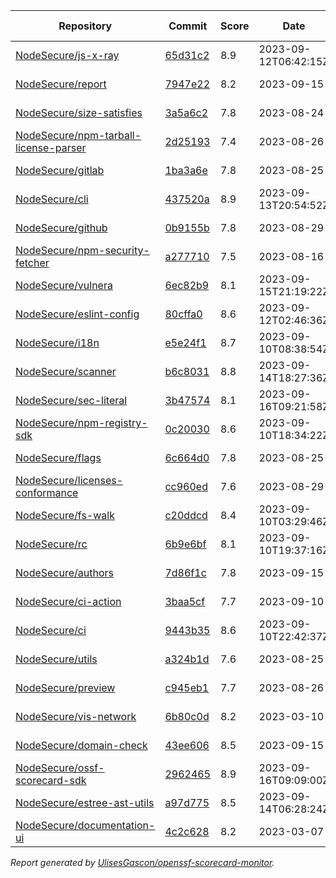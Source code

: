 <!-- OPENSSF-SCORECARD-MONITOR:START -->

| Repository | Commit | Score | Date | Difference | Report Link | StepSecurity Link |
| -- | -- | -- | -- | -- | -- | -- |
| [NodeSecure/js-x-ray](https://github.com/NodeSecure/js-x-ray) | [65d31c2](https://github.com/NodeSecure/js-x-ray/commit/65d31c267d5a1fd38eb065cb4a8f8c2d55c106c5) | 8.9 | 2023-09-12T06:42:15Z | 0 | [Full Report](https://deps.dev/project/github/nodesecure%2Fjs-x-ray) | [Fix it](http://app.stepsecurity.io/securerepo?repo=NodeSecure/js-x-ray) |
| [NodeSecure/report](https://github.com/NodeSecure/report) | [7947e22](https://github.com/NodeSecure/report/commit/7947e22ca83d13a63979c3a75e2649c97a827277) | 8.2 | 2023-09-15 | 0 | [Full Report](https://deps.dev/project/github/nodesecure%2Freport) | [Fix it](http://app.stepsecurity.io/securerepo?repo=NodeSecure/report) |
| [NodeSecure/size-satisfies](https://github.com/NodeSecure/size-satisfies) | [3a5a6c2](https://github.com/NodeSecure/size-satisfies/commit/3a5a6c22fc3e8f31756f6381d0cb0820819a4a39) | 7.8 | 2023-08-24 | 0 | [Full Report](https://deps.dev/project/github/nodesecure%2Fsize-satisfies) | [Fix it](http://app.stepsecurity.io/securerepo?repo=NodeSecure/size-satisfies) |
| [NodeSecure/npm-tarball-license-parser](https://github.com/NodeSecure/npm-tarball-license-parser) | [2d25193](https://github.com/NodeSecure/npm-tarball-license-parser/commit/2d2519365b4b7ff5412ad1af4620df7c72c48386) | 7.4 | 2023-08-26 | 0 | [Full Report](https://deps.dev/project/github/nodesecure%2Fnpm-tarball-license-parser) | [Fix it](http://app.stepsecurity.io/securerepo?repo=NodeSecure/npm-tarball-license-parser) |
| [NodeSecure/gitlab](https://github.com/NodeSecure/gitlab) | [1ba3a6e](https://github.com/NodeSecure/gitlab/commit/1ba3a6e762c2667ceb01a014b7980269ef18f8a1) | 7.8 | 2023-08-25 | 0 | [Full Report](https://deps.dev/project/github/nodesecure%2Fgitlab) | [Fix it](http://app.stepsecurity.io/securerepo?repo=NodeSecure/gitlab) |
| [NodeSecure/cli](https://github.com/NodeSecure/cli) | [437520a](https://github.com/NodeSecure/cli/commit/437520afdefd42ceb165a4babd8dc37db06f7c14) | 8.9 | 2023-09-13T20:54:52Z | 0.1 | [Full Report](https://deps.dev/project/github/nodesecure%2Fcli) | [Fix it](http://app.stepsecurity.io/securerepo?repo=NodeSecure/cli) |
| [NodeSecure/github](https://github.com/NodeSecure/github) | [0b9155b](https://github.com/NodeSecure/github/commit/0b9155ba2397e5fd9c2a76bba938f1a6492b6050) | 7.8 | 2023-08-29 | 0 | [Full Report](https://deps.dev/project/github/nodesecure%2Fgithub) | [Fix it](http://app.stepsecurity.io/securerepo?repo=NodeSecure/github) |
| [NodeSecure/npm-security-fetcher](https://github.com/NodeSecure/npm-security-fetcher) | [a277710](https://github.com/NodeSecure/npm-security-fetcher/commit/a277710ef0a4c43dcf41adf3b4aa90566280d32c) | 7.5 | 2023-08-16 | 0 | [Full Report](https://deps.dev/project/github/nodesecure%2Fnpm-security-fetcher) | [Fix it](http://app.stepsecurity.io/securerepo?repo=NodeSecure/npm-security-fetcher) |
| [NodeSecure/vulnera](https://github.com/NodeSecure/vulnera) | [6ec82b9](https://github.com/NodeSecure/vulnera/commit/6ec82b9093f9568f72975ac4a5473ea16a416e82) | 8.1 | 2023-09-15T21:19:22Z | 0 | [Full Report](https://deps.dev/project/github/nodesecure%2Fvulnera) | [Fix it](http://app.stepsecurity.io/securerepo?repo=NodeSecure/vulnera) |
| [NodeSecure/eslint-config](https://github.com/NodeSecure/eslint-config) | [80cffa0](https://github.com/NodeSecure/eslint-config/commit/80cffa016796c2e616c10a62a301cf7a296f4b96) | 8.6 | 2023-09-12T02:46:36Z | 0 | [Full Report](https://deps.dev/project/github/nodesecure%2Feslint-config) | [Fix it](http://app.stepsecurity.io/securerepo?repo=NodeSecure/eslint-config) |
| [NodeSecure/i18n](https://github.com/NodeSecure/i18n) | [e5e24f1](https://github.com/NodeSecure/i18n/commit/e5e24f1715f1d91f90d7ac272d4fc5f1d5fab856) | 8.7 | 2023-09-10T08:38:54Z | 0 | [Full Report](https://deps.dev/project/github/nodesecure%2Fi18n) | [Fix it](http://app.stepsecurity.io/securerepo?repo=NodeSecure/i18n) |
| [NodeSecure/scanner](https://github.com/NodeSecure/scanner) | [b6c8031](https://github.com/NodeSecure/scanner/commit/b6c80319ab6cf7fd60d7c25f1e8993208c71de97) | 8.8 | 2023-09-14T18:27:36Z | 0.2 | [Full Report](https://deps.dev/project/github/nodesecure%2Fscanner) | [Fix it](http://app.stepsecurity.io/securerepo?repo=NodeSecure/scanner) |
| [NodeSecure/sec-literal](https://github.com/NodeSecure/sec-literal) | [3b47574](https://github.com/NodeSecure/sec-literal/commit/3b475747f5c3891946c40d9ad4e8096500e1a206) | 8.1 | 2023-09-16T09:21:58Z | 0 | [Full Report](https://deps.dev/project/github/nodesecure%2Fsec-literal) | [Fix it](http://app.stepsecurity.io/securerepo?repo=NodeSecure/sec-literal) |
| [NodeSecure/npm-registry-sdk](https://github.com/NodeSecure/npm-registry-sdk) | [0c20030](https://github.com/NodeSecure/npm-registry-sdk/commit/0c20030d1d372618d1c8c3e884a3aa472bbe4d1f) | 8.6 | 2023-09-10T18:34:22Z | 0 | [Full Report](https://deps.dev/project/github/nodesecure%2Fnpm-registry-sdk) | [Fix it](http://app.stepsecurity.io/securerepo?repo=NodeSecure/npm-registry-sdk) |
| [NodeSecure/flags](https://github.com/NodeSecure/flags) | [6c664d0](https://github.com/NodeSecure/flags/commit/6c664d09d9e3a20b9631d00109e2ea903e1fe121) | 7.8 | 2023-08-25 | 0 | [Full Report](https://deps.dev/project/github/nodesecure%2Fflags) | [Fix it](http://app.stepsecurity.io/securerepo?repo=NodeSecure/flags) |
| [NodeSecure/licenses-conformance](https://github.com/NodeSecure/licenses-conformance) | [cc960ed](https://github.com/NodeSecure/licenses-conformance/commit/cc960ed69151b7009e74507682a005ff42b35111) | 7.6 | 2023-08-29 | 0 | [Full Report](https://deps.dev/project/github/nodesecure%2Flicenses-conformance) | [Fix it](http://app.stepsecurity.io/securerepo?repo=NodeSecure/licenses-conformance) |
| [NodeSecure/fs-walk](https://github.com/NodeSecure/fs-walk) | [c20ddcd](https://github.com/NodeSecure/fs-walk/commit/c20ddcd1a614a47b2b7b968aeb7668e2d80d8c44) | 8.4 | 2023-09-10T03:29:46Z | 0 | [Full Report](https://deps.dev/project/github/nodesecure%2Ffs-walk) | [Fix it](http://app.stepsecurity.io/securerepo?repo=NodeSecure/fs-walk) |
| [NodeSecure/rc](https://github.com/NodeSecure/rc) | [6b9e6bf](https://github.com/NodeSecure/rc/commit/6b9e6bfc57bfd29be18a63e64ce5e741151757c8) | 8.1 | 2023-09-10T19:37:16Z | 0 | [Full Report](https://deps.dev/project/github/nodesecure%2Frc) | [Fix it](http://app.stepsecurity.io/securerepo?repo=NodeSecure/rc) |
| [NodeSecure/authors](https://github.com/NodeSecure/authors) | [7d86f1c](https://github.com/NodeSecure/authors/commit/7d86f1c6ef1ca99abe7bf2f2996bd4c4deecdc14) | 7.8 | 2023-09-15 | 0 | [Full Report](https://deps.dev/project/github/nodesecure%2Fauthors) | [Fix it](http://app.stepsecurity.io/securerepo?repo=NodeSecure/authors) |
| [NodeSecure/ci-action](https://github.com/NodeSecure/ci-action) | [3baa5cf](https://github.com/NodeSecure/ci-action/commit/3baa5cf8c5fd092d480d3bf4a5da676125e42283) | 7.7 | 2023-09-10 | 0 | [Full Report](https://deps.dev/project/github/nodesecure%2Fci-action) | [Fix it](http://app.stepsecurity.io/securerepo?repo=NodeSecure/ci-action) |
| [NodeSecure/ci](https://github.com/NodeSecure/ci) | [9443b35](https://github.com/NodeSecure/ci/commit/9443b35f5ffb74219b71f132f6234459aaf35924) | 8.6 | 2023-09-10T22:42:37Z | -0.2 | [Full Report](https://deps.dev/project/github/nodesecure%2Fci) | [Fix it](http://app.stepsecurity.io/securerepo?repo=NodeSecure/ci) |
| [NodeSecure/utils](https://github.com/NodeSecure/utils) | [a324b1d](https://github.com/NodeSecure/utils/commit/a324b1d7ea5a188321c1b2dc5e765f1e5d69a8c8) | 7.6 | 2023-08-25 | 0 | [Full Report](https://deps.dev/project/github/nodesecure%2Futils) | [Fix it](http://app.stepsecurity.io/securerepo?repo=NodeSecure/utils) |
| [NodeSecure/preview](https://github.com/NodeSecure/preview) | [c945eb1](https://github.com/NodeSecure/preview/commit/c945eb1a0af71512061b7be8314ee38a939cd524) | 7.7 | 2023-08-26 | 0 | [Full Report](https://deps.dev/project/github/nodesecure%2Fpreview) | [Fix it](http://app.stepsecurity.io/securerepo?repo=NodeSecure/preview) |
| [NodeSecure/vis-network](https://github.com/NodeSecure/vis-network) | [6b80c0d](https://github.com/NodeSecure/vis-network/commit/6b80c0db98cd2d08be6de39fb5c97298376a86c0) | 8.2 | 2023-03-10 | 0 | [Full Report](https://deps.dev/project/github/nodesecure%2Fvis-network) | [Fix it](http://app.stepsecurity.io/securerepo?repo=NodeSecure/vis-network) |
| [NodeSecure/domain-check](https://github.com/NodeSecure/domain-check) | [43ee606](https://github.com/NodeSecure/domain-check/commit/43ee606bc6581f99d5b9236af854b205bb90c820) | 8.5 | 2023-09-15 | 0 | [Full Report](https://deps.dev/project/github/nodesecure%2Fdomain-check) | [Fix it](http://app.stepsecurity.io/securerepo?repo=NodeSecure/domain-check) |
| [NodeSecure/ossf-scorecard-sdk](https://github.com/NodeSecure/ossf-scorecard-sdk) | [2962465](https://github.com/NodeSecure/ossf-scorecard-sdk/commit/296246581f861a28f60a386938d34fc846d8c7d2) | 8.9 | 2023-09-16T09:09:00Z | 0.1 | [Full Report](https://deps.dev/project/github/nodesecure%2Fossf-scorecard-sdk) | [Fix it](http://app.stepsecurity.io/securerepo?repo=NodeSecure/ossf-scorecard-sdk) |
| [NodeSecure/estree-ast-utils](https://github.com/NodeSecure/estree-ast-utils) | [a97d775](https://github.com/NodeSecure/estree-ast-utils/commit/a97d775ec2a12e1c8f8b22e5177c55ad5ec157cb) | 8.5 | 2023-09-14T06:28:24Z | 0 | [Full Report](https://deps.dev/project/github/nodesecure%2Festree-ast-utils) | [Fix it](http://app.stepsecurity.io/securerepo?repo=NodeSecure/estree-ast-utils) |
| [NodeSecure/documentation-ui](https://github.com/NodeSecure/documentation-ui) | [4c2c628](https://github.com/NodeSecure/documentation-ui/commit/4c2c62809956190a0cf9583442271546ee4f331c) | 8.2 | 2023-03-07 | 0 | [Full Report](https://deps.dev/project/github/nodesecure%2Fdocumentation-ui) | [Fix it](http://app.stepsecurity.io/securerepo?repo=NodeSecure/documentation-ui) |

_Report generated by [UlisesGascon/openssf-scorecard-monitor](https://github.com/UlisesGascon/openssf-scorecard-monitor)._
<!-- OPENSSF-SCORECARD-MONITOR:END -->